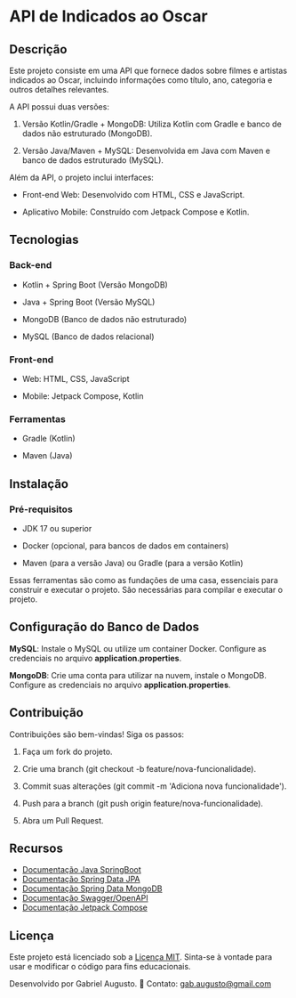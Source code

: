 # API de Indicados ao Oscar

## Descrição
Este projeto consiste em uma API que fornece dados sobre filmes e artistas indicados ao Oscar, incluindo informações como título, ano, categoria e outros detalhes relevantes.

A API possui duas versões:

1. Versão Kotlin/Gradle + MongoDB: Utiliza Kotlin com Gradle e banco de dados não estruturado (MongoDB).

2. Versão Java/Maven + MySQL: Desenvolvida em Java com Maven e banco de dados estruturado (MySQL).

Além da API, o projeto inclui interfaces:

- Front-end Web: Desenvolvido com HTML, CSS e JavaScript.

- Aplicativo Mobile: Construído com Jetpack Compose e Kotlin.

## Tecnologias

### Back-end

- Kotlin + Spring Boot (Versão MongoDB)

- Java + Spring Boot (Versão MySQL)

- MongoDB (Banco de dados não estruturado)

- MySQL (Banco de dados relacional)

### Front-end

- Web: HTML, CSS, JavaScript

- Mobile: Jetpack Compose, Kotlin

### Ferramentas

- Gradle (Kotlin)

- Maven (Java)

## Instalação

### Pré-requisitos

- JDK 17 ou superior

- Docker (opcional, para bancos de dados em containers)

- Maven (para a versão Java) ou Gradle (para a versão Kotlin)

Essas ferramentas são como as fundações de uma casa, essenciais para construir e executar o projeto. 
São necessárias para compilar e executar o projeto.

## Configuração do Banco de Dados

**MySQL**: Instale o MySQL ou utilize um container Docker. Configure as credenciais no arquivo **application.properties**.

**MongoDB**: Crie uma conta para utilizar na nuvem, instale o MongoDB. Configure as credenciais no arquivo **application.properties**.

## Contribuição

Contribuições são bem-vindas! Siga os passos:

1. Faça um fork do projeto.

2. Crie uma branch (git checkout -b feature/nova-funcionalidade).

3. Commit suas alterações (git commit -m 'Adiciona nova funcionalidade').

4. Push para a branch (git push origin feature/nova-funcionalidade).

5. Abra um Pull Request.

## Recursos

- [Documentação Java SpringBoot](https://spring.io/projects/spring-boot)
- [Documentação Spring Data JPA](https://spring.io/projects/spring-data-jpa)
- [Documentação Spring Data MongoDB](https://spring.io/projects/spring-data-mongodb)
- [Documentação Swagger/OpenAPI](https://swagger.io/docs/)
- [Documentação Jetpack Compose](https://developer.android.com/jetpack/compose)


## Licença

Este projeto está licenciado sob a [Licença MIT](LICENSE). Sinta-se à vontade para usar e modificar o código para fins educacionais.


Desenvolvido por Gabriel Augusto.
📧 Contato: [gab.augusto@gmail.com](gab.augusto@gmail.com)
